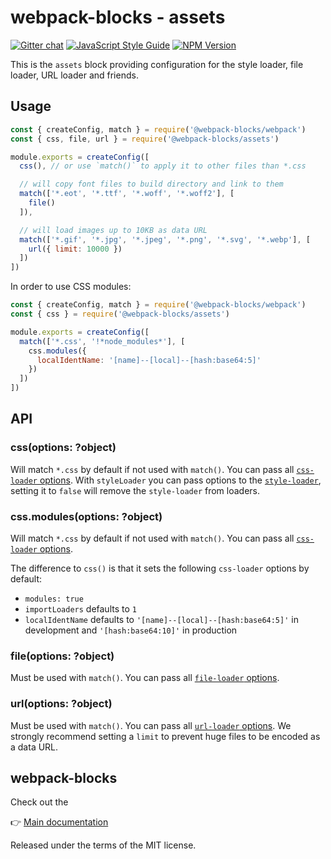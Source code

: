 # webpack-blocks - assets

[![Gitter chat](https://badges.gitter.im/webpack-blocks.svg)](https://gitter.im/webpack-blocks)
[![JavaScript Style Guide](https://img.shields.io/badge/code%20style-standard-brightgreen.svg)](http://standardjs.com/)
[![NPM Version](https://img.shields.io/npm/v/@webpack-blocks/assets.svg)](https://www.npmjs.com/package/@webpack-blocks/assets)

This is the `assets` block providing configuration for the style loader, file loader, URL loader and friends.


## Usage

```js
const { createConfig, match } = require('@webpack-blocks/webpack')
const { css, file, url } = require('@webpack-blocks/assets')

module.exports = createConfig([
  css(), // or use `match()` to apply it to other files than *.css

  // will copy font files to build directory and link to them
  match(['*.eot', '*.ttf', '*.woff', '*.woff2'], [
    file()
  ]),

  // will load images up to 10KB as data URL
  match(['*.gif', '*.jpg', '*.jpeg', '*.png', '*.svg', '*.webp'], [
    url({ limit: 10000 })
  ])
])
```

In order to use CSS modules:

```js
const { createConfig, match } = require('@webpack-blocks/webpack')
const { css } = require('@webpack-blocks/assets')

module.exports = createConfig([
  match(['*.css', '!*node_modules*'], [
    css.modules({
      localIdentName: '[name]--[local]--[hash:base64:5]'
    })
  ])
])
```


## API

### css(options: ?object)

Will match `*.css` by default if not used with `match()`. You can pass all [`css-loader` options](https://github.com/webpack-contrib/css-loader).
With `styleLoader` you can pass options to the [`style-loader`](https://github.com/webpack-contrib/style-loader),
setting it to `false` will remove the `style-loader` from loaders.

### css.modules(options: ?object)

Will match `*.css` by default if not used with `match()`. You can pass all [`css-loader` options](https://github.com/webpack-contrib/css-loader).

The difference to `css()` is that it sets the following `css-loader` options by default:
* `modules: true`
* `importLoaders` defaults to `1`
* `localIdentName` defaults to `'[name]--[local]--[hash:base64:5]'` in development and `'[hash:base64:10]'` in production

### file(options: ?object)

Must be used with `match()`. You can pass all [`file-loader` options](https://github.com/webpack-contrib/file-loader).

### url(options: ?object)

Must be used with `match()`. You can pass all [`url-loader` options](https://github.com/webpack-contrib/url-loader). We strongly recommend setting a `limit` to prevent huge files to be encoded as a data URL.


## webpack-blocks

Check out the

👉 [Main documentation](https://github.com/andywer/webpack-blocks)

Released under the terms of the MIT license.
